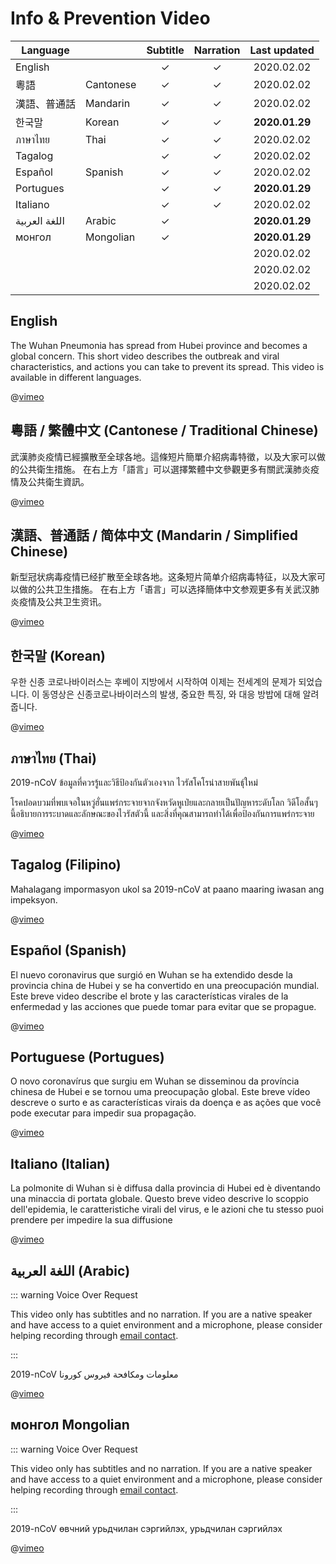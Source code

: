 # Info & Prevention Video

<!-- [[TOC]] -->

| Language      |           | Subtitle | Narration |  Last updated  |
|---------------|-----------|:--------:|:---------:|:--------------:|
| English       |           |    ✓     |     ✓     |   2020.02.02   |
| 粵語          | Cantonese |    ✓     |     ✓     |   2020.02.02   |
| 漢語、普通話   | Mandarin  |    ✓     |     ✓     |   2020.02.02   |
| 한국말           | Korean    |    ✓     |     ✓     | **2020.01.29** |
| ภาษาไทย       | Thai      |    ✓     |     ✓     |   2020.02.02   |
| Tagalog       |           |    ✓     |     ✓     |   2020.02.02   |
| Español       | Spanish   |    ✓     |     ✓     |   2020.02.02   |
| Portugues     |           |    ✓     |     ✓     | **2020.01.29** |
| Italiano      |           |    ✓     |     ✓     |   2020.02.02   |
| اللغة العربية | Arabic    |    ✓     |           | **2020.01.29** |
| монгол        | Mongolian |    ✓     |           | **2020.01.29** |
|               |           |          |           |   2020.02.02   |
|               |           |          |           |   2020.02.02   |
|               |           |          |           |   2020.02.02   |

## English

The Wuhan Pneumonia has spread from Hubei province and becomes a global concern.  This short video describes the outbreak and viral characteristics, and actions you can take to prevent its spread.  This video is available in different languages.

@[vimeo](387690442)

## 粵語 / 繁體中文 (Cantonese / Traditional Chinese)

武漢肺炎疫情已經擴散至全球各地。這條短片簡單介紹病毒特徵，以及大家可以做的公共衛生措施。 在右上方「語言」可以選擇繁體中文參觀更多有關武漢肺炎疫情及公共衛生資訊。

@[vimeo](387859423)

## 漢語、普通話 / 简体中文 (Mandarin / Simplified Chinese)

新型冠状病毒疫情已经扩散至全球各地。这条短片简单介绍病毒特征，以及大家可以做的公共卫生措施。  在右上方「语言」可以选择簡体中文参观更多有关武汉肺炎疫情及公共卫生资讯。

@[vimeo](387898930)

## 한국말 (Korean)

우한 신종 코로나바이러스는 후베이 지방에서 시작하여  이제는 전세계의 문제가 되었습니다. 이 동영상은 신종코로나바이러스의 발생, 중요한 특징, 와 대응 방밥에 대해 알려 줍니다.

@[vimeo](387978851)

## ภาษาไทย (Thai)

2019-nCoV ข้อมูลที่ควรรู้และวิธีป้องกันตัวเองจาก ไวรัสโคโรน่าสายพันธุ์ใหม่

โรคปอดบวมที่พบเจอในหวู่ฮั่นแพร่กระจายจากจังหวัดหูเป่ยและกลายเป็นปัญหาระดับโลก วิดีโอสั้นๆ นี้อธิบายการระบาดและลักษณะของไวรัสตัวนี้ และสิ่งที่คุณสามารถทำได้เพื่อป้องกันการแพร่กระจาย

@[vimeo](388412604)

## Tagalog (Filipino)

Mahalagang impormasyon ukol sa 2019-nCoV at paano maaring iwasan ang impeksyon.

@[vimeo](388634249)

## Español (Spanish)

El nuevo coronavirus que surgió en Wuhan se ha extendido desde la provincia china de Hubei y se ha convertido en una preocupación mundial. Este breve video describe el brote y las características virales de la enfermedad y las acciones que puede tomar para evitar que se propague.

@[vimeo](388446751)

## Portuguese (Portugues)

O novo coronavírus que surgiu em Wuhan se disseminou da província chinesa de Hubei e se tornou uma preocupação global. Este breve vídeo descreve o surto e as características virais da doença e as ações que você pode executar para impedir sua propagação.

@[vimeo](387874119)

## Italiano (Italian)

La polmonite di Wuhan si è diffusa dalla provincia di Hubei ed è diventando una minaccia di portata globale. Questo breve video descrive lo scoppio dell'epidemia, le caratteristiche virali del virus, e le azioni che tu stesso puoi prendere per impedire la sua diffusione 

@[vimeo](388161104)

## اللغة العربية (Arabic)

::: warning Voice Over Request

This video only has subtitles and no narration.  If you are a native speaker and have access to a quiet environment and a microphone, please consider helping recording through <a href="mailto:jon@lpcuwc.edu.hk">email contact</a>.

:::

2019-nCoV معلومات ومكافحة فيروس كورونا

@[vimeo](388515216)

## монгол Mongolian

::: warning Voice Over Request

This video only has subtitles and no narration.  If you are a native speaker and have access to a quiet environment and a microphone, please consider helping recording through <a href="mailto:jon@lpcuwc.edu.hk">email contact</a>.

:::

2019-nCoV өвчний урьдчилан сэргийлэх, урьдчилан сэргийлэх

@[vimeo](388128544)